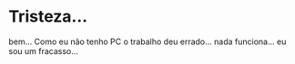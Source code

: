 # Tristeza...

bem... Como eu não tenho PC o trabalho deu errado... nada funciona... eu sou um fracasso...